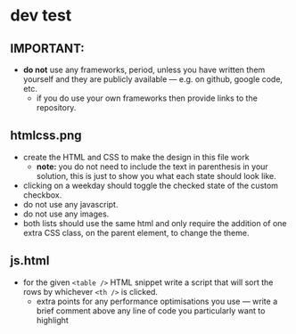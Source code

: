 # dev test

## IMPORTANT:
- **do not** use any frameworks, period, unless you have written them yourself and they are publicly available — e.g. on github, google code, etc.
  - if you do use your own frameworks then provide links to the repository.

## htmlcss.png
- create the HTML and CSS to make the design in this file work
  - **note:** you do not need to include the text in parenthesis in your solution, this is just to show you what each state should look like.
- clicking on a weekday should toggle the checked state of the custom checkbox.
- do not use any javascript.
- do not use any images.
- both lists should use the same html and only require the addition of one extra CSS class, on the parent element, to change the theme.

## js.html
- for the given `<table />` HTML snippet write a script that will sort the rows by whichever `<th />` is clicked.
  - extra points for any performance optimisations you use — write a brief comment above any line of code you particularly want to highlight
